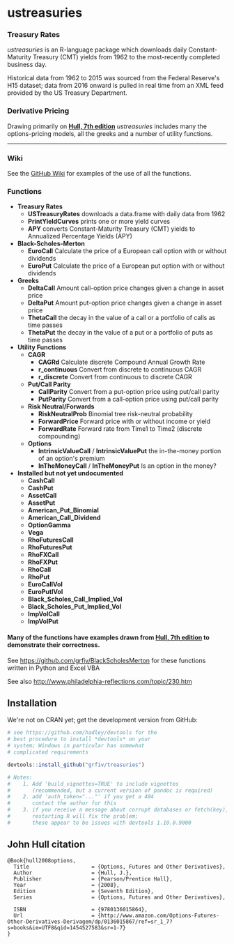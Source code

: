 <!-- README.md is generated from README.Rmd. Please edit that file -->
ustreasuries
============

### Treasury Rates

*ustreasuries* is an R-language package which downloads daily Constant-Maturity Treasury (CMT) yields from 1962 to the most-recently completed business day.

Historical data from 1962 to 2015 was sourced from the Federal Reserve's H15 dataset; data from 2016 onward is pulled in real time from an XML feed provided by the US Treasury Department.

### Derivative Pricing

Drawing primarily on **[Hull, 7th edition](http://raudys.com/kursas/Options,%20Futures%20and%20Other%20Derivatives%207th%20John%20Hull.pdf)** *ustreasuries* includes many the options-pricing models, all the greeks and a number of utility functions.

------------------------------------------------------------------------

### Wiki

See the [GitHub Wiki](https://github.com/grfiv/ustreasuries/wiki) for examples of the use of all the functions.

### Functions

-   **Treasury Rates**
    -   **USTreasuryRates** downloads a data.frame with daily data from 1962
    -   **PrintYieldCurves** prints one or more yield curves
    -   **APY** converts Constant-Maturity Treasury (CMT) yields to Annualized Percentage Yields (APY)
-   **Black-Scholes-Merton**
    -   **EuroCall** Calculate the price of a European call option with or without dividends
    -   **EuroPut** Calculate the price of a European put option with or without dividends
-   **Greeks**
    -   **DeltaCall** Amount call-option price changes given a change in asset price
    -   **DeltaPut** Amount put-option price changes given a change in asset price
    -   **ThetaCall** the decay in the value of a call or a portfolio of calls as time passes
    -   **ThetaPut** the decay in the value of a put or a portfolio of puts as time passes
-   **Utility Functions**
    -   **CAGR**
        -   **CAGRd** Calculate discrete Compound Annual Growth Rate
        -   **r\_continuous** Convert from discrete to continuous CAGR
        -   **r\_discrete** Convert from continuous to discrete CAGR
    -   **Put/Call Parity**
        -   **CallParity** Convert from a put-option price using put/call parity
        -   **PutParity** Convert from a call-option price using put/call parity
    -   **Risk Neutral/Forwards**
        -   **RiskNeutralProb** Binomial tree risk-neutral probability
        -   **ForwardPrice** Forward price with or without income or yield
        -   **ForwardRate** Forward rate from Time1 to Time2 (discrete compounding)
    -   **Options**
        -   **IntrinsicValueCall** / **IntrinsicValuePut** the in-the-money portion of an option's premium
        -   **InTheMoneyCall** / **InTheMoneyPut** Is an option in the money?
-   **Installed but not yet undocumented**
    -   **CashCall**
    -   **CashPut**
    -   **AssetCall**
    -   **AssetPut**
    -   **American\_Put\_Binomial**
    -   **American\_Call\_Dividend**
    -   **OptionGamma**
    -   **Vega**
    -   **RhoFuturesCall**
    -   **RhoFuturesPut**
    -   **RhoFXCall**
    -   **RhoFXPut**
    -   **RhoCall**
    -   **RhoPut**
    -   **EuroCallVol**
    -   **EuroPutlVol**
    -   **Black\_Scholes\_Call\_Implied\_Vol**
    -   **Black\_Scholes\_Put\_Implied\_Vol**
    -   **ImpVolCall**
    -   **ImpVolPut**

#### Many of the functions have examples drawn from **[Hull, 7th edition](http://raudys.com/kursas/Options,%20Futures%20and%20Other%20Derivatives%207th%20John%20Hull.pdf)** to demonstrate their correctness.

See <https://github.com/grfiv/BlackScholesMerton> for these functions written in Python and Excel VBA

See also <http://www.philadelphia-reflections.com/topic/230.htm>

Installation
------------

We're not on CRAN yet; get the development version from GitHub:

``` r
# see https://github.com/hadley/devtools for the
# best procedure to install *devtools* on your
# system; Windows in particular has somewhat
# complicated requirements

devtools::install_github("grfiv/treasuries")

# Notes: 
#    1. Add 'build_vignettes=TRUE' to include vignettes 
#       (recommended, but a current version of pandoc is required)
#    2. add 'auth_token="..."' if you get a 404
#       contact the author for this
#    3. if you receive a message about corrupt databases or fetch(key), 
#       restarting R will fix the problem;
#       these appear to be issues with devtools 1.10.0.9000
```

John Hull citation
------------------

    @Book{hull2008options,   
      Title                    = {Options, Futures and Other Derivatives},   
      Author                   = {Hull, J.},   
      Publisher                = {Pearson/Prentice Hall},   
      Year                     = {2008},   
      Edition                  = {Seventh Edition},   
      Series                   = {Options, Futures and Other Derivatives},   
       
      ISBN                     = {9780136015864},   
      Url                      = {http://www.amazon.com/Options-Futures-Other-Derivatives-Derivagem/dp/0136015867/ref=sr_1_7?s=books&ie=UTF8&qid=1454527583&sr=1-7}   
    }
